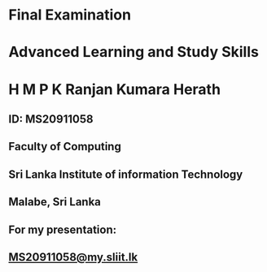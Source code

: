 # Final Examination 
# Advanced Learning and Study Skills
# H M P K Ranjan Kumara Herath
## ID: MS20911058
## Faculty of Computing
## Sri Lanka Institute of information Technology
## Malabe, Sri Lanka
## For my presentation: 
## MS20911058@my.sliit.lk
